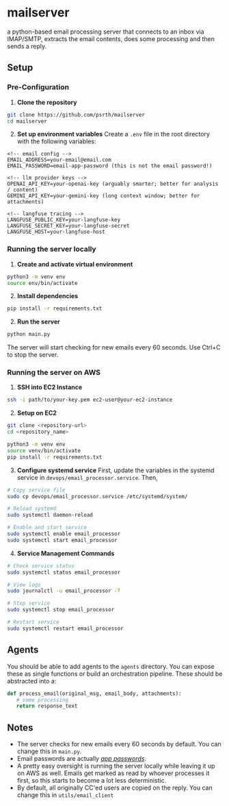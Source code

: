 # mailserver

a python-based email processing server that connects to an inbox via IMAP/SMTP, extracts the email contents, does some processing and then sends a reply.

## Setup

### Pre-Configuration

1. **Clone the repository**

```bash
git clone https://github.com/psrth/mailserver
cd mailserver
```

2. **Set up environment variables**
   Create a `.env` file in the root directory with the following variables:

```
<!-- email config -->
EMAIL_ADDRESS=your-email@email.com
EMAIL_PASSWORD=email-app-password (this is not the email password!)

<!-- llm provider keys -->
OPENAI_API_KEY=your-openai-key (arguably smarter; better for analysis / content)
GEMINI_API_KEY=your-gemini-key (long context window; better for attachments)

<!-- langfuse tracing -->
LANGFUSE_PUBLIC_KEY=your-langfuse-key
LANGFUSE_SECRET_KEY=your-langfuse-secret
LANGFUSE_HOST=your-langfuse-host
```

### Running the server locally

1. **Create and activate virtual environment**

```bash
python3 -m venv env
source env/bin/activate
```

2. **Install dependencies**

```bash
pip install -r requirements.txt
```

2. **Run the server**

```bash
python main.py
```

The server will start checking for new emails every 60 seconds. Use Ctrl+C to stop the server.

### Running the server on AWS

1. **SSH into EC2 Instance**

```bash
ssh -i path/to/your-key.pem ec2-user@your-ec2-instance
```

2. **Setup on EC2**

```bash
git clone <repository-url>
cd <repository_name>

python3 -m venv env
source venv/bin/activate
pip install -r requirements.txt
```

3. **Configure systemd service**
   First, update the variables in the systemd service in `devops/email_processor.service`. Then,

```bash
# Copy service file
sudo cp devops/email_processor.service /etc/systemd/system/

# Reload systemd
sudo systemctl daemon-reload

# Enable and start service
sudo systemctl enable email_processor
sudo systemctl start email_processor
```

4. **Service Management Commands**

```bash
# Check service status
sudo systemctl status email_processor

# View logs
sudo journalctl -u email_processor -f

# Stop service
sudo systemctl stop email_processor

# Restart service
sudo systemctl restart email_processor
```

## Agents

You should be able to add agents to the `agents` directory. You can expose these as single functions or build an orchestration pipeline. These should be abstracted into a:

```python
def process_email(original_msg, email_body, attachments):
   # some processing
   return response_text
```

## Notes

- The server checks for new emails every 60 seconds by default. You can change this in `main.py`.
- Email passwords are actually _[app passwords](https://support.google.com/mail/answer/185833?hl=en)_.
- A pretty easy oversight is running the server locally while leaving it up on AWS as well. Emails get marked as read by whoever processes it first, so this starts to become a lot less deterministic.
- By default, all originally CC'ed users are copied on the reply. You can change this in `utils/email_client`
